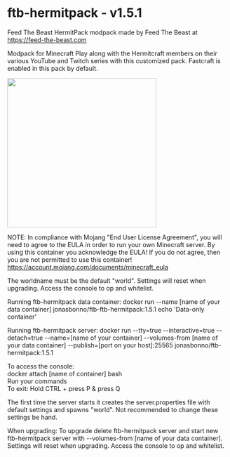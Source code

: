# ftb-hermitpack - v1.5.1
Feed The Beast HermitPack modpack
made by Feed The Beast at https://feed-the-beast.com

Modpack for Minecraft
Play along with the Hermitcraft members on their various YouTube and Twitch series with this customized pack.
Fastcraft is enabled in this pack by default.

<img src="http://media-elerium.cursecdn.com/avatars/thumbnails/52/294/340/340/636113638663242082.png" width="340" height="340">

NOTE: In compliance with Mojang "End User License Agreement", you will need to agree to the EULA in order to run your own Minecraft server. By using this container you acknowledge the EULA! If you do not agree, then you are not permitted to use this container!
https://account.mojang.com/documents/minecraft_eula

The worldname must be the default "world". 
Settings will reset when upgrading.
Access the console to op and whitelist.

Running ftb-hermitpack data container:
docker run --name [name of your data container] jonasbonno/ftb-ftb-hermitpack:1.5.1 echo 'Data-only container'

Running ftb-hermitpack server:
docker run --tty=true --interactive=true --detach=true --name=[name of your container] --volumes-from [name of your data container] --publish=[port on your host]:25565 jonasbonno/ftb-hermitpack:1.5.1

To access the console:
</br>docker attach [name of container] bash
</br>Run your commands
</br>To exit: Hold CTRL + press P & press Q

The first time the server starts it creates the server.properties file with default settings and spawns "world". 
Not recommended to change these settings be hand.

When upgrading:
To upgrade delete ftb-hermitpack server and start new ftb-hermitpack server with --volumes-from [name of your data container].
Settings will reset when upgrading.
Access the console to op and whitelist.
